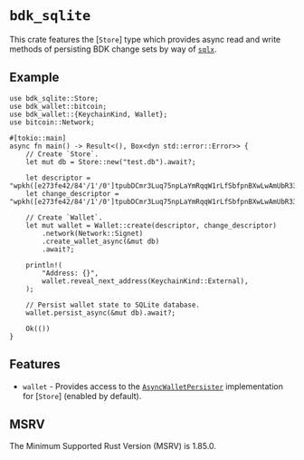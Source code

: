 # `bdk_sqlite`

This crate features the [`Store`] type which provides async read and write methods of persisting BDK change sets by way of [`sqlx`].

## Example

```rust,no_run
use bdk_sqlite::Store;
use bdk_wallet::bitcoin;
use bdk_wallet::{KeychainKind, Wallet};
use bitcoin::Network;

#[tokio::main]
async fn main() -> Result<(), Box<dyn std::error::Error>> {
    // Create `Store`.
    let mut db = Store::new("test.db").await?;

    let descriptor = "wpkh([e273fe42/84'/1'/0']tpubDCmr3Luq75npLaYmRqqW1rLfSbfpnBXwLwAmUbR333fp95wjCHar3zoc9zSWovZFwrWr53mm3NTVqt6d1Pt6G26uf4etQjc3Pr5Hxe9QEQ2/0/*)";
    let change_descriptor = "wpkh([e273fe42/84'/1'/0']tpubDCmr3Luq75npLaYmRqqW1rLfSbfpnBXwLwAmUbR333fp95wjCHar3zoc9zSWovZFwrWr53mm3NTVqt6d1Pt6G26uf4etQjc3Pr5Hxe9QEQ2/1/*)";

    // Create `Wallet`.
    let mut wallet = Wallet::create(descriptor, change_descriptor)
        .network(Network::Signet)
        .create_wallet_async(&mut db)
        .await?;

    println!(
        "Address: {}",
        wallet.reveal_next_address(KeychainKind::External),
    );

    // Persist wallet state to SQLite database.
    wallet.persist_async(&mut db).await?;

    Ok(())
}
```

## Features

* `wallet` - Provides access to the [`AsyncWalletPersister`] implementation for [`Store`] (enabled by default).

## MSRV

The Minimum Supported Rust Version (MSRV) is 1.85.0.

[`sqlx`]: https://docs.rs/sqlx/latest/sqlx/
[`AsyncWalletPersister`]: https://docs.rs/bdk_wallet/latest/bdk_wallet/trait.AsyncWalletPersister.html
